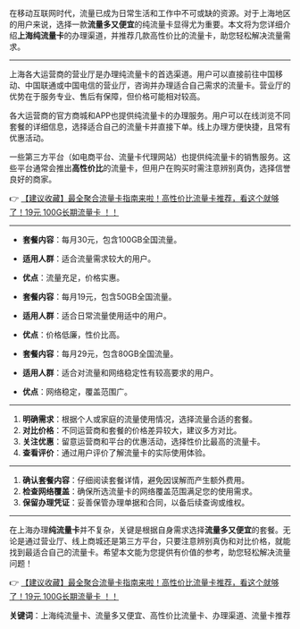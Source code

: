 
在移动互联网时代，流量已成为日常生活和工作中不可或缺的资源。对于上海地区的用户来说，选择一款**流量多又便宜**的纯流量卡显得尤为重要。本文将为您详细介绍**上海纯流量卡**的办理渠道，并推荐几款高性价比的流量卡，助您轻松解决流量需求。

---


上海各大运营商的营业厅是办理纯流量卡的首选渠道。用户可以直接前往中国移动、中国联通或中国电信的营业厅，咨询并办理适合自己需求的流量卡。营业厅的优势在于服务专业、售后有保障，但价格可能相对较高。

各大运营商的官方商城和APP也提供纯流量卡的办理服务。用户可以在线浏览不同套餐的详细信息，选择适合自己的流量卡并直接下单。线上办理方便快捷，且常有优惠活动。

一些第三方平台（如电商平台、流量卡代理网站）也提供纯流量卡的销售服务。这些平台通常会推出**高性价比**的流量卡，但用户在购买时需注意辨别真伪，选择信誉良好的商家。

👉 [【建议收藏】最全聚合流量卡指南来啦！高性价比流量卡推荐，看这个就够了！19元 100G长期流量卡 ！！](https://bit.ly/Liuliangka)

---


- **套餐内容**：每月30元，包含100GB全国流量。
- **适用人群**：适合流量需求较大的用户。
- **优点**：流量充足，价格实惠。

- **套餐内容**：每月19元，包含50GB全国流量。
- **适用人群**：适合日常流量使用适中的用户。
- **优点**：价格低廉，性价比高。

- **套餐内容**：每月29元，包含80GB全国流量。
- **适用人群**：适合对流量和网络稳定性有较高要求的用户。
- **优点**：网络稳定，覆盖范围广。

---


1. **明确需求**：根据个人或家庭的流量使用情况，选择流量合适的套餐。
2. **对比价格**：不同运营商和套餐的价格差异较大，建议多方对比。
3. **关注优惠**：留意运营商和平台的优惠活动，选择性价比最高的流量卡。
4. **查看评价**：通过用户评价了解流量卡的实际使用体验。

---


1. **确认套餐内容**：仔细阅读套餐详情，避免因误解而产生额外费用。
2. **检查网络覆盖**：确保所选流量卡的网络覆盖范围满足您的使用需求。
3. **保留办理凭证**：妥善保管办理单据和合同，以备后续查询或维权。

---


在上海办理**纯流量卡**并不复杂，关键是根据自身需求选择**流量多又便宜**的套餐。无论是通过营业厅、线上商城还是第三方平台，只要注意辨别真伪和对比价格，就能找到最适合自己的流量卡。希望本文能为您提供有价值的参考，助您轻松解决流量问题！

👉 [【建议收藏】最全聚合流量卡指南来啦！高性价比流量卡推荐，看这个就够了！19元 100G长期流量卡 ！！](https://bit.ly/Liuliangka)

**关键词**：上海纯流量卡、流量多又便宜、高性价比流量卡、办理渠道、流量卡推荐
